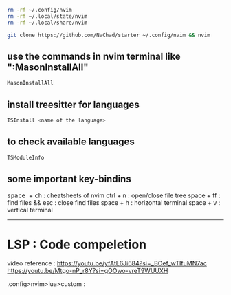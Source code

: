 ```sh
rm -rf ~/.config/nvim
rm -rf ~/.local/state/nvim
rm -rf ~/.local/share/nvim
```

```sh
git clone https://github.com/NvChad/starter ~/.config/nvim && nvim
```
## use the commands in nvim terminal like ":MasonInstallAll"
```sh
MasonInstallAll
```

## install treesitter for languages
```sh
TSInstall <name of the language>
```
## to check available languages
```sh
TSModuleInfo
```

## some important key-bindins
<kbd>space </kbd> + <kbd>ch</kbd>  : cheatsheets of nvim
ctrl + n : open/close file tree
space + ff : find files && esc : close find files
space + h  : horizontal terminal
space + v  : vertical terminal

---
# LSP : Code compeletion
video reference : https://youtu.be/yfAtL6Ji684?si=_BOef_wTIfuMN7ac
https://youtu.be/Mtgo-nP_r8Y?si=gOOwo-vreT9WUUXH

.config>nvim>lua>custom : 